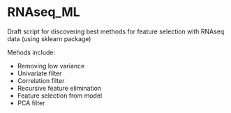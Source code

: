 # RNAseq_ML

Draft script for discovering best methods for feature selection with RNAseq data (using sklearn package)

Mehods include:
* Removing low variance
* Univariate filter
* Correlation filter
* Recursive feature elimination
* Feature selection from model
* PCA filter
